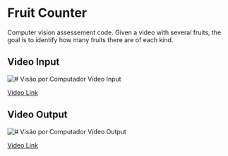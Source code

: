 # Fruit Counter
Computer vision assessement code. Given a video with several fruits, the goal is to identify how many fruits there are of each kind.

## Video Input
![# Visão por Computador Vídeo Input](https://img.youtube.com/vi/YzciiUIaUN0/0.jpg)

[Video Link](https://www.youtube.com/watch?v=YzciiUIaUN0)

## Video Output
![# Visão por Computador Vídeo Output](https://img.youtube.com/vi/P1LBvfoyoKg/0.jpg)

[Video Link](https://www.youtube.com/watch?v=P1LBvfoyoKg)